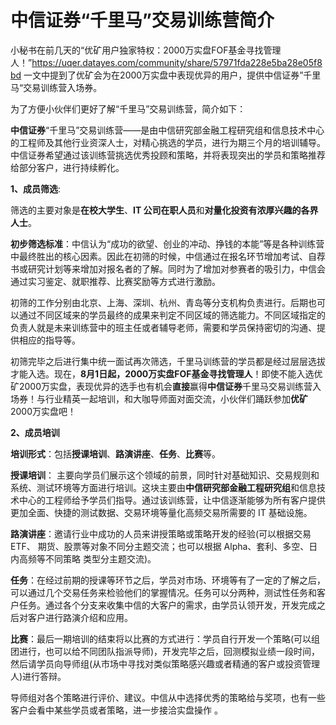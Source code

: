 # 中信证券“千里马”交易训练营简介

小秘书在前几天的“优矿用户独家特权：2000万实盘FOF基金寻找管理人！”https://uqer.datayes.com/community/share/57971fda228e5ba28e05f8bd 一文中提到了优矿会为在2000万实盘中表现优异的用户，提供中信证券”千里马“交易训练营入场券。

为了方便小伙伴们更好了解“千里马”交易训练营，简介如下：

**中信证券**“千里马”交易训练营——是由中信研究部金融工程研究组和信息技术中心的工程师及其他行业资深人士，对精心挑选的学员，进行为期三个月的培训辅导。中信证券希望通过该训练营挑选优秀投顾和策略，并将表现突出的学员和策略推荐给部分客户，进行持续孵化。

**1、成员筛选**:
 
筛选的主要对象是**在校大学生**、**IT 公司在职人员**和**对量化投资有浓厚兴趣的各界人士**。

**初步筛选标准**：中信认为“成功的欲望、创业的冲动、挣钱的本能”等是各种训练营中最终胜出的核心因素。因此在初筛的时候，中信通过在报名环节增加考试、自荐书或研究计划等来增加对报名者的了解。同时为了增加对参赛者的吸引力，中信会通过实习鉴定、就职推荐、比赛奖励等方式进行激励。

初筛的工作分别由北京、上海、深圳、杭州、青岛等分支机构负责进行。后期也可以通过不同区域来的学员最终的成果来判定不同区域的筛选能力。不同区域指定的负责人就是未来训练营中的班主任或者辅导老师，需要和学员保持密切的沟通、提供相应的指导等。

初筛完毕之后进行集中统一面试再次筛选，千里马训练营的学员都是经过层层选拔才能入选。现在，**8月1日起，2000万实盘FOF基金寻找管理人**！即使不能入选优矿2000万实盘，表现优异的选手也有机会**直接**赢得**中信证券**千里马交易训练营入场券！与行业精英一起培训，和大咖导师面对面交流，小伙伴们踊跃参加**优矿**2000万实盘吧！

**2、成员培训** 

**培训形式**：包括**授课培训**、**路演讲座**、**任务**、**比赛**等。
 
**授课培训**： 主要向学员们展示这个领域的前景，同时针对基础知识、交易规则和系统、测试环境等方面进行培训。这块主要由**中信研究部金融工程研究组**和信息技术中心的工程师给予学员们指导。通过该训练营，让中信逐渐能够为所有客户提供更加全面、快捷的测试数据、交易环境等量化高频交易所需要的 IT 基础设施。
 
**路演讲座**：邀请行业中成功的人员来讲授策略或策略开发的经验(可以根据交易 ETF、 期货、股票等对象不同分主题交流；也可以根据 Alpha、套利、多空、日内高频等不同策略 类型分主题交流)。 

**任务**：在经过前期的授课等环节之后，学员对市场、环境等有了一定的了解之后，可以通过几个交易任务来检验他们的掌握情况。任务可以分两种，测试性任务和客户任务。通过各个分支来收集中信的大客户的需求，由学员认领开发，开发完成之后对客户进行路演介绍和应用。

**比赛**：最后一期培训的结束将以比赛的方式进行：学员自行开发一个策略(可以组团进行，也可以给不同团队指派导师)，开发完毕之后，回测模拟业绩一段时间，然后请学员向导师组(从市场中寻找对类似策略感兴趣或者精通的客户或投资管理人)进行答辩。

导师组对各个策略进行评价、建议。中信从中选择优秀的策略给与奖项，也有一些客户会看中某些学员或者策略，进一步接洽实盘操作 。
